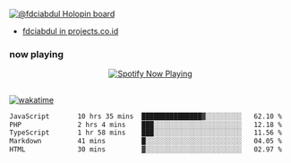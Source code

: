 [![@fdciabdul Holopin board](https://holopin.io/api/user/board?user=fdciabdul)](https://holopin.io/@fdciabdul)

- [fdciabdul in projects.co.id](https://projects.co.id/public/browse_users/view/496e26/fdciabdul)

### now playing 

<p align="center">
  <a href="https://open.spotify.com/user/31ljmyymhthokwewwcd6dsdmvprm" target="_blank"><img src="https://novatorem-psi-rosy.vercel.app/api/spotify" alt="Spotify Now Playing"/></a>
</p>

##

[![wakatime](https://wakatime.com/badge/user/87646243-158a-4241-a3cb-668e1fa2dbb8.svg)](https://wakatime.com/@87646243-158a-4241-a3cb-668e1fa2dbb8)
<!--START_SECTION:waka-->

```txt
JavaScript       10 hrs 35 mins  ███████████████▓░░░░░░░░░   62.10 %
PHP              2 hrs 4 mins    ███░░░░░░░░░░░░░░░░░░░░░░   12.18 %
TypeScript       1 hr 58 mins    ███░░░░░░░░░░░░░░░░░░░░░░   11.56 %
Markdown         41 mins         █░░░░░░░░░░░░░░░░░░░░░░░░   04.05 %
HTML             30 mins         ▓░░░░░░░░░░░░░░░░░░░░░░░░   02.97 %
```

<!--END_SECTION:waka-->
